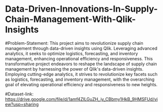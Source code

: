 # Data-Driven-Innovations-In-Supply-Chain-Management-With-Qlik-Insights

#Problem-Statement:
This project aims to revolutionize supply chain management through data-driven insights using   Qlik. Leveraging advanced analytics, it seeks to optimize logistics, forecasting, and inventory management, enhancing operational efficiency and responsiveness. 
This transformative project endeavors to reshape the landscape of supply chain management by harnessing the power of Qlik's data-driven insights. Employing cutting-edge analytics, it strives to revolutionize key facets such as logistics, forecasting, and inventory management, with the overarching goal of elevating operational efficiency and responsiveness to new heights.

#Dataset-link:
https://drive.google.com/file/d/1amf4ZILGuZH_jy_CBbmy1HkB_9HMSFUd/view?usp=sharing
